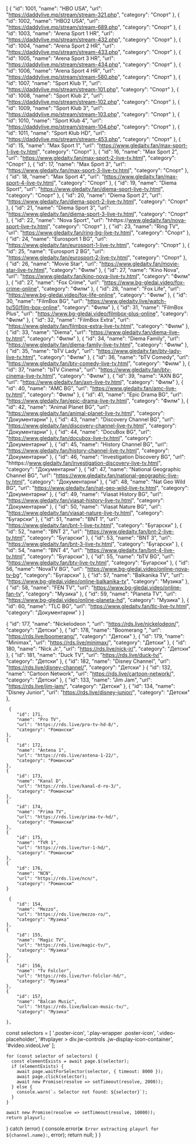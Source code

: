 [
    {
    "id": 1001,
    "name": "HBO USA",
    "url": "https://daddylive.mp/stream/stream-321.php",
    "category": "Спорт"
},
{
    "id": 1002,
    "name": "HBO2 USA",
    "url": "https://daddylive.mp/stream/stream-689.php",
    "category": "Спорт"
},
{
    "id": 1003,
    "name": "Arena Sport 1 HR",
    "url": "https://daddylive.mp/stream/stream-432.php",
    "category": "Спорт"
},
{
    "id": 1004,
    "name": "Arena Sport 2 HR",
    "url": "https://daddylive.mp/stream/stream-433.php",
    "category": "Спорт"
},
{
    "id": 1005,
    "name": "Arena Sport 3 HR",
    "url": "https://daddylive.mp/stream/stream-434.php",
    "category": "Спорт"
},
{
    "id": 1006,
    "name": "Arena Sport 4 HR",
    "url": "https://daddylive.mp/stream/stream-580.php",
    "category": "Спорт"
},
{
    "id": 1007,
    "name": "Sport Klub 1",
    "url": "https://daddylive.mp/stream/stream-101.php",
    "category": "Спорт"
},
{
    "id": 1008,
    "name": "Sport Klub 2",
    "url": "https://daddylive.mp/stream/stream-102.php",
    "category": "Спорт"
},
{
    "id": 1009,
    "name": "Sport Klub 3",
    "url": "https://daddylive.mp/stream/stream-103.php",
    "category": "Спорт"
},
{
    "id": 1010,
    "name": "Sport Klub 4",
    "url": "https://daddylive.mp/stream/stream-104.php",
    "category": "Спорт"
},
{
    "id": 1011,
    "name": "Sport Klub HD",
    "url": "https://daddylive.mp/stream/stream-453.php",
    "category": "Спорт"
}, 
    {
    "id": 15,
    "name": "Max Sport 1",
    "url": "https://www.gledaitv.fan/max-sport-1-live-tv.html",
    "category": "Спорт"
},
{
    "id": 16,
    "name": "Max Sport 2",
    "url": "https://www.gledaitv.fan/max-sport-2-live-tv.html",
    "category": "Спорт"
},
{
    "id": 17,
    "name": "Max Sport 3",
    "url": "https://www.gledaitv.fan/max-sport-3-live-tv.html",
    "category": "Спорт"
},
{
    "id": 18,
    "name": "Max Sport 4",
    "url": "https://www.gledaitv.fan/max-sport-4-live-tv.html",
    "category": "Спорт"
},
{
    "id": 19,
    "name": "Diema Sport",
    "url": "https://www.gledaitv.fan/diema-sport-live-tv.html",
    "category": "Спорт"
},
{
    "id": 20,
    "name": "Diema Sport 2",
    "url": "https://www.gledaitv.fan/diema-sport-2-live-tv.html",
    "category": "Спорт"
},
{
    "id": 21,
    "name": "Diema Sport 3",
    "url": "https://www.gledaitv.fan/diema-sport-3-live-tv.html",
    "category": "Спорт"
},
{
    "id": 22,
    "name": "Nova Sport",
    "url": "hhttps://www.gledaitv.fan/nova-sport-live-tv.html",
    "category": "Спорт"
},
{
    "id": 23,
    "name": "Ring TV",
    "url": "https://www.gledaitv.fan/ring-bg-live-tv.html",
    "category": "Спорт"
},
{
    "id": 24,
    "name": "Eurosport 1 BG",
    "url": "https://www.gledaitv.fan/eurosport-1-live-tv.html",
    "category": "Спорт"
},
{
    "id": 25,
    "name": "Eurosport 2 BG",
    "url": "https://www.gledaitv.fan/eurosport-2-live-tv.html",
    "category": "Спорт"
},
{
    "id": 26,
    "name": "Movie Star",
    "url": "https://www.gledaitv.fan/movie-star-live-tv.html",
    "category": "Филм"
},
{
    "id": 27,
    "name": "Kino Nova",
    "url": "https://www.gledaitv.fan/kino-nova-live-tv.html",
    "category": "Филм"
},
{
    "id": 27,
    "name": "Fox Crime",
    "url": "https://www.bg-gledai.video/fox-crime-online",
    "category": "Филм"
},
{
    "id": 28,
    "name": "Fox Life",
    "url": "https://www.bg-gledai.video/fox-life-online",
    "category": "Филм"
},
{
    "id": 30,
    "name": "FilmBox BG",
    "url": "https://www.gledaitv.live/watch-tv/50/film-box-online",
    "category": "Филм"
},
{
    "id": 31,
    "name": "FilmBox Plus",
    "url": "https://www.bg-gledai.video/filmbox-plus-online",
    "category": "Филм"
},
{
    "id": 32,
    "name": "FilmBox Extra",
    "url": "https://www.gledaitv.fan/filmbox-extra-live-tv.html",
    "category": "Филм"
},
{
    "id": 33,
    "name": "Diema",
    "url": "https://www.gledaitv.fan/diema-live-tv.html",
    "category": "Филм"
},
{
    "id": 34,
    "name": "Diema Family",
    "url": "https://www.gledaitv.fan/diema-family-live-tv.html",
    "category": "Филм"
},
{
    "id": 35,
    "name": "bTV Lady",
    "url": "https://www.gledaitv.fan/btv-lady-live-tv.html",
    "category": "Филм"
},
{
    "id": 36,
    "name": "bTV Comedy",
    "url": "https://www.gledaitv.fan/btv-comedy-live-tv.html",
    "category": "Филм"
},
{
    "id": 37,
    "name": "bTV Cinema",
    "url": "https://www.gledaitv.fan/btv-cinema-live-tv.html",
    "category": "Филм"
},
{
    "id": 39,
    "name": "AXN BG",
    "url": "https://www.gledaitv.fan/axn-live-tv.html",
    "category": "Филм"
},
{
    "id": 40,
    "name": "AMC BG",
    "url": "https://www.gledaitv.fan/amc-live-tv.html",
    "category": "Филм"
},
{
    "id": 41,
    "name": "Epic Drama BG",
    "url": "https://www.gledaitv.fan/epic-drama-live-tv.html",
    "category": "Филм"
},
{
    "id": 42,
    "name": "Animal Planet BG",
    "url": "https://www.gledaitv.fan/animal-planet-live-tv.html",
    "category": "Документарни"
},
{
    "id": 43,
    "name": "Discovery Channel BG",
    "url": "https://www.gledaitv.fan/discovery-channel-live-tv.html",
    "category": "Документарни"
},
{
    "id": 44,
    "name": "DocuBox BG",
    "url": "https://www.gledaitv.fan/docubox-live-tv.html",
    "category": "Документарни"
},
{
    "id": 45,
    "name": "History Channel BG",
    "url": "https://www.gledaitv.fan/history-channel-live-tv.html",
    "category": "Документарни"
},
{
    "id": 46,
    "name": "Investigation Discovery BG",
    "url": "hhttps://www.gledaitv.fan/investigation-discovery-live-tv.html",
    "category": "Документарни"
},
{
    "id": 47,
    "name": "National Geographic Channel BG",
    "url": "https://www.gledaitv.fan/national-geographic-live-tv.html",
    "category": "Документарни"
},
{
    "id": 48,
    "name": "Nat Geo Wild BG",
    "url": "https://www.gledaitv.fan/nat-geo-wild-live-tv.html",
    "category": "Документарни"
},
{
    "id": 49,
    "name": "Viasat History BG",
    "url": "https://www.gledaitv.fan/viasat-history-live-tv.html",
    "category": "Документарни"
},
{
    "id": 50,
    "name": "Viasat Nature BG",
    "url": "https://www.gledaitv.fan/viasat-nature-live-tv.html",
    "category": "Бугарски"
},
{
    "id": 51,
    "name": "BNT 1",
    "url": "https://www.gledaitv.fan/bnt-1-live-tv.html",
    "category": "Бугарски"
},
{
    "id": 52,
    "name": "BNT 2",
    "url": "https://www.gledaitv.fan/bnt-2-live-tv.html",
    "category": "Бугарски"
},
{
    "id": 53,
    "name": "BNT 3",
    "url": "https://www.gledaitv.fan/bnt-3-live-tv.html",
    "category": "Бугарски"
}, 
{
    "id": 54,
    "name": "BNT 4",
    "url": "https://www.gledaitv.fan/bnt-4-live-tv.html",
    "category": "Бугарски"
},
{
    "id": 55,
    "name": "bTV BG",
    "url": "https://www.gledaitv.fan/btv-live-tv.html",
    "category": "Бугарски"
},
{
    "id": 56,
    "name": "NovaTV BG",
    "url": "https://www.bg-gledai.video/online-nova-tv-bg",
    "category": "Бугарски"
},
{
    "id": 57,
    "name": "Balkanika TV",
    "url": "https://www.bg-gledai.video/online-balkanika-tv",
    "category": "Музика"
},
{
    "id": 58,
    "name": "FEN TV",
    "url": "https://www.bg-gledai.video/online-fan-tv",
    "category": "Музика"
},
{
    "id": 59,
    "name": "Planeta TV",
    "url": "https://www.bg-gledai.video/online-planeta-hd",
    "category": "Музика"
},
{
    "id": 60,
    "name": "TLC BG",
    "url": "https://www.gledaitv.fan/tlc-live-tv.html",
    "category": "Документарни"
}
]

{
        "id": 177,
        "name": "Nickelodeon ",
        "url": "https://rds.live/nickelodeon/",
        "category": "Детски"
    },
    {
        "id": 178,
        "name": "Boomerang ",
        "url": "https://rds.live/boomerang/",
        "category": "Детски"
    },
    {
        "id": 179,
        "name": "Minimax",
        "url": "https://rds.live/minimax/",
        "category": "Детски"
    },
    {
        "id": 180,
        "name": "Nick Jr.",
        "url": "https://rds.live/nick-jr/",
        "category": "Детски"
    },
    {
        "id": 181,
        "name": "Duck TV",
        "url": "https://rds.live/duck-tv/",
        "category": "Детски"
    },
    {
        "id": 182,
        "name": "Disney Channel",
        "url": "https://rds.live/disney-channel/",
        "category": "Детски"
    }
  {
        "id": 132,
        "name": "Cartoon Network",
        "url": "https://rds.live/cartoon-network/",
        "category": "Детски"
    },
    {
        "id": 133,
        "name": "Jim Jam",
        "url": "https://rds.live/jim-jam/",
        "category": "Детски"
    },
    {
        "id": 134,
        "name": "Disney Junior",
        "url": "https://rds.live/disney-junior/",
        "category": "Детски"
    },


     {
        "id": 171,
        "name": "Pro TV",
        "url": "https://rds.live/pro-tv-hd-8/",
        "category": "Романски"
    },
    {
        "id": 172,
        "name": "Antena 1",
        "url": "https://rds.live/antena-1-22/",
        "category": "Романски"
    },
    {
        "id": 173,
        "name": "Kanal D",
        "url": "https://rds.live/kanal-d-ro-3/",
        "category": "Романски"
    },
    {
        "id": 174,
        "name": "Prima TV",
        "url": "https://rds.live/prima-tv-hd/",
        "category": "Романски"
    },
    {
        "id": 175,
        "name": "TVR 1",
        "url": "https://rds.live/tvr-1-hd/",
        "category": "Романски"
    },
    {
        "id": 176,
        "name": "NCN",
        "url": "https://rds.live/ncn/",
        "category": "Романски"
    }

     {
        "id": 154,
        "name": "Mezzo",
        "url": "https://rds.live/mezzo-ro/",
        "category": "Музика"
    },
    {
        "id": 155,
        "name": "Magic TV",
        "url": "https://rds.live/magic-tv/",
        "category": "Музика"
    },
    {
        "id": 156,
        "name": "Tv Folclor",
        "url": "https://rds.live/tvr-folclor-hd/",
        "category": "Музика"
    },
    {
        "id": 157,
        "name": "Balcan Music",
        "url": "https://rds.live/balcan-music-tv/",
        "category": "Музика"
    
    },

const selectors = [
      '.poster-icon',
      '.play-wrapper .poster-icon',
      '.video-placeholder',
      '#tvplayer > div.jw-controls .jw-display-icon-container',
      '#video.videoLive'
    ];

    for (const selector of selectors) {
      const elementExists = await page.$(selector);
      if (elementExists) {
        await page.waitForSelector(selector, { timeout: 8000 });
        await page.click(selector);
        await new Promise(resolve => setTimeout(resolve, 2000));
      } else {
        console.warn(`⚠️ Selector not found: ${selector}`);
      }
    }

    await new Promise(resolve => setTimeout(resolve, 10000));
    return playurl;
  } catch (error) {
    console.error(`❌ Error extracting playurl for ${channel.name}:`, error);
    return null;
  }
}
